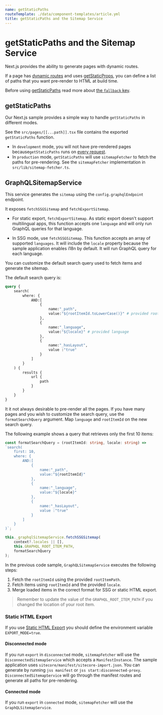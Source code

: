 ```yaml
---
name: getStaticPaths
routeTemplate: ./data/component-templates/article.yml
title: getStaticPaths and the Sitemap Service
---
```

# getStaticPaths and the Sitemap Service



Next.js provides the ability to generate pages with dynamic routes. 

If a page has [dynamic routes](https://nextjs.org/docs/routing/dynamic-routes) and uses [getStaticProps](https://nextjs.org/docs/basic-features/data-fetching#getstaticprops-static-generation), you can define a list of paths that you want pre-render to HTML at build time.

Before using [getStaticPaths](https://nextjs.org/docs/basic-features/data-fetching#getstaticpaths-static-generation) read more about [the `fallback` key](https://nextjs.org/docs/basic-features/data-fetching#the-fallback-key-required).

## getStaticPaths

Our Next.js sample provides a simple way to handle `getStaticPaths` in different modes. 

See the `src/pages/[[...path]].tsx` file contains the exported `getStaticPaths` function.

* In `development` mode, you will not have pre-rendered pages because`getStaticPaths` runs on [every request](https://nextjs.org/docs/basic-features/data-fetching#runs-on-every-request-in-development-1).
* In `production` mode, `getStaticPaths` will use `sitemapFetcher` to fetch the paths for pre-rendering. See the `sitemapFetcher` implementation in `src/lib/sitemap-fetcher.ts`.

## GraphQLSitemapService

This service generates the `sitemap` using the `config.graphqlEndpoint` endpoint. 

It exposes `fetchSSGSitemap` and `fetchExportSitemap`.

* For static export, `fetchExportSitemap`. As static export doesn't support multilingual apps, this function accepts one `language` and will only run GraphQL queries for that language.

* In SSG mode, use `fetchSSGSitemap`. This function accepts an array of supported `languages`. It will include the `locale` property because the sample application enables i18n by default. It will run GraphQL query for each language.

You can customize the default search query used to fetch items and generate the sitemap.

The default search query is:

```graphql
query {
	search(
		where: {
			AND:[
				{
					name:"_path",
					value:"${rootItemId.toLowerCase()}" # provided root item id
				},
				{
					name:"_language",
					value:"${locale}" # provided language
				},
				{
					name:"_hasLayout",
					value :"true"
				}
			]
		}
	) {
		results {
			url {
				path
			}
		}
	}
}
```



It it not always desirable to pre-render all the pages. If you have many pages and you wish to customize the search query, use the `formatSearchQuery` argument. Map `language` and `rootItemId` on the new search query.

The following example shows a query that retrieves only the first 10 items:

```typescript
const formatSearchQuery = (rootItemId: string, locale: string) =>
`search(
	first: 10,
	where: {
		AND:[
			{
				name:"_path",
				value:"${rootItemId}"
			},
			{
				name:"_language",
				value:"${locale}"
			},
			{
				name:"_hasLayout",
				value :"true"
			}
		]
	}
)`;

this._graphqlSitemapService.fetchSSGSitemap(
	context?.locales || [],
	this.GRAPHQL_ROOT_ITEM_PATH,
	formatSearchQuery
);
```

In the previous code sample, `GraphQLSitemapService` executes the following steps:

1. Fetch the `rootItemId` using the provided `rootItemPath`.
2. Fetch items using `rootItemId` and the provided `locale`.
3. Merge loaded items in the correct format for SSG or static HTML export.

> Remember to update the value of the `GRAPHQL_ROOT_ITEM_PATH` if you changed the location of your root item.

### Static HTML Export

If you use [Static HTML Export](/docs/nextjs/deploying-to-production/export) you should define the environment variable `EXPORT_MODE=true`.

#### Disconnected mode

If you run `export` in `disconnected` mode, `sitemapFetcher` will use the `DisconnectedSitemapService` which accepts a `ManifestInstance`. The sample application uses `sitecore/manifest/sitecore-import.json`. You can generate by running `jss manifest` or `jss start:disconnected-proxy`. `DisconnectedSitemapService` will go through the manifest routes and generate all paths for pre-rendering.

#### Connected mode

If you run `export` in `connected` mode, `sitemapFetcher` will use the `GraphQLSitemapService`.